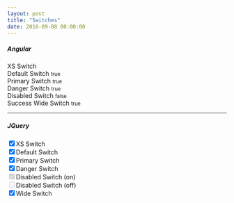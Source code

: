 ```yaml
---
layout: post
title: "Switches"
date: 2016-09-08 00:00:00
---
```


<div class="row">
  <div class="col-lg-12">
    <h5>Angular</h5>
    <div class="checkbox checkbox-rev-switch switch-xs">
      <label for='example6' class='control-label'>
        <rev-ng-switch id='example6' is-checked="angularUiSwitch.example6"></rev-ng-switch>
        XS Switch
        <small></small>
      </label>
    </div>
    <div class="checkbox checkbox-rev-switch">
      <label for='example1' class='control-label'>
        <rev-ng-switch id='example1' is-checked="angularUiSwitch.example1"></rev-ng-switch>
        Default Switch
        <small>true</small>
      </label>
    </div>
    <div class="checkbox checkbox-rev-switch">
      <label for='example4' class='control-label'>
        <rev-ng-switch class='primary' id='example4' on='Yes' off='No' is-checked="angularUiSwitch.example4"></rev-ng-switch>
        Primary Switch
        <small>true</small>
      </label>
    </div>
    <div class="checkbox checkbox-rev-switch">
      <label for='example5' class='control-label'>
        <rev-ng-switch class='danger' id='example5' is-checked="angularUiSwitch.example5"></rev-ng-switch>
        Danger Switch
        <small>true</small>
      </label>
    </div>
    <div class="checkbox checkbox-rev-switch">
      <label for='example2' class='control-label'>
        <rev-ng-switch id='example2' is-disabled='true' is-checked="angularUiSwitch.example2"></rev-ng-switch>
        Disabled Switch
        <small>false</small>
      </label>
    </div>
    <div class="checkbox checkbox-rev-switch">
      <label for='example3' class='control-label'>
        <rev-ng-switch class='success wide' id='example3' is-checked="angularUiSwitch.example3" on-change="onChangeExample3(value)"></rev-ng-switch>
        Success Wide Switch
        <small>true</small>
      </label>
    </div>
  </div>
</div>
<hr>
<div class="row">
  <div class="col-lg-12">
    <h5>JQuery</h5>
    <div class="checkbox checkbox-rev-switch switch-xs">
      <label class='control-label'>
        <input data-rev-jq-switch='true' on='On' off='Off' checked="checked" type='checkbox' />XS Switch
      </label>
    </div>
    <div class="checkbox checkbox-rev-switch">
      <label class='control-label'>
        <input data-rev-jq-switch='true' on='On' off='Off' checked="checked" type='checkbox' />Default Switch
      </label>
    </div>
    <div class="checkbox checkbox-rev-switch">
      <label class='control-label'>
        <input class='primary' type='checkbox' checked="checked" data-rev-jq-switch='true' on='On' off='Off' />Primary Switch
      </label>
    </div>
    <div class="checkbox checkbox-rev-switch">
      <label class='control-label'>
        <input class='danger' type='checkbox' data-rev-jq-switch='true' on='On' off='Off' checked='checked' />Danger Switch
      </label>
    </div>
    <div class="checkbox checkbox-rev-switch">
      <label class='control-label'>
        <input type='checkbox' data-rev-jq-switch='true' on='On' off='Off' disabled='disabled' checked='checked' />Disabled Switch (on)
      </label>
    </div>
    <div class="checkbox checkbox-rev-switch">
      <label class='control-label'>
        <input type='checkbox' data-rev-jq-switch='true' on='On' off='Off' disabled='disabled' />Disabled Switch (off)
      </label>
    </div>
    <div class="checkbox checkbox-rev-switch">
      <label class='control-label'>
        <input class='success wide' data-rev-jq-switch='true' type='checkbox' on='On' off='Off' checked="checked" />Wide Switch
      </label>
    </div>
  </div>
</div> 